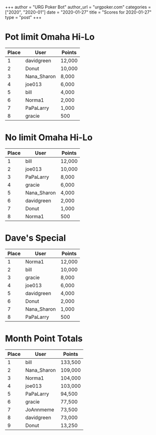 +++
author = "URG Poker Bot"
author_url = "urgpoker.com"
categories = ["2020", "2020-01"]
date = "2020-01-27"
title = "Scores for 2020-01-27"
type = "post"
+++
# Pot limit Omaha Hi-Lo

| Place | User | Points |
|-------|------|--------|
| 1 | davidgreen | 12,000 |
| 2 | Donut | 10,000 |
| 3 | Nana_Sharon | 8,000 |
| 4 | joe013 | 6,000 |
| 5 | bill | 4,000 |
| 6 | Norma1 | 2,000 |
| 7 | PaPaLarry | 1,000 |
| 8 | gracie | 500 |

# No limit Omaha Hi-Lo

| Place | User | Points |
|-------|------|--------|
| 1 | bill | 12,000 |
| 2 | joe013 | 10,000 |
| 3 | PaPaLarry | 8,000 |
| 4 | gracie | 6,000 |
| 5 | Nana_Sharon | 4,000 |
| 6 | davidgreen | 2,000 |
| 7 | Donut | 1,000 |
| 8 | Norma1 | 500 |

# Dave's Special

| Place | User | Points |
|-------|------|--------|
| 1 | Norma1 | 12,000 |
| 2 | bill | 10,000 |
| 3 | gracie | 8,000 |
| 4 | joe013 | 6,000 |
| 5 | davidgreen | 4,000 |
| 6 | Donut | 2,000 |
| 7 | Nana_Sharon | 1,000 |
| 8 | PaPaLarry | 500 |

# Month Point Totals

| Place | User | Points |
|-------|------|--------|
| 1 | bill | 133,500 |
| 2 | Nana_Sharon | 109,000 |
| 3 | Norma1 | 104,000 |
| 4 | joe013 | 103,000 |
| 5 | PaPaLarry | 94,500 |
| 6 | gracie | 77,500 |
| 7 | JoAnnmeme | 73,500 |
| 8 | davidgreen | 73,000 |
| 9 | Donut | 13,250 |
